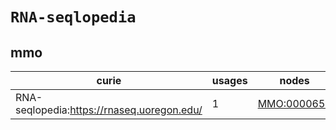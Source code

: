 # `RNA-seqlopedia`

## mmo

| curie                                      |   usages | nodes                                             |
|--------------------------------------------|----------|---------------------------------------------------|
| RNA-seqlopedia:https://rnaseq.uoregon.edu/ |        1 | [MMO:0000659](https://bioregistry.io/MMO:0000659) |

